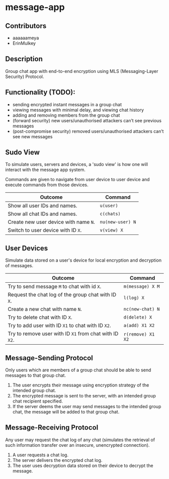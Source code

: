# message-app

## Contributors
- aaaaaameya
- ErinMulkey

## Description
Group chat app with end-to-end encryption using MLS (Messaging-Layer Security) Protocol.

## Functionality (TODO):
- sending encrypted instant messages in a group chat
- viewing messages with minimal delay, and viewing chat history
- adding and removing members from the group chat
- (forward security) new users/unauthorised attackers can’t see previous messages
- (post-compromise security) removed users/unauthorised attackers can’t see new messages

## Sudo View

To simulate users, servers and devices, a 'sudo view' is how one will interact with the message app system.

Commands are given to navigate from user device to user device and execute commands from those devices.

Outcome|Command
-|-
Show all user IDs and names.|`u(user)`
Show all chat IDs and names.|`c(chats)`
Create new user device with name `N`.|`nu(new-user) N`
Switch to user device with ID `X`.|`v(view) X`

## User Devices

Simulate data stored on a user's device for local encryption and decryption of messages.

Outcome|Command
-|-
Try to send message `M` to chat with id `X`.|`m(message) X M`
Request the chat log of the group chat with ID `X`.|`l(log) X`
Create a new chat with name `N`.|`nc(new-chat) N`
Try to delete chat with ID `X`.|`d(delete) X`
Try to add user with ID `X1` to chat with ID `X2`.|`a(add) X1 X2`
Try to remove user with ID `X1` from chat with ID `X2`.|`r(remove) X1 X2`

## Message-Sending Protocol

Only users which are members of a group chat should be able to send messages to that group chat.
1. The user encrypts their message using encryption strategy of the intended group chat.
2. The encrypted message is sent to the server, with an intended group chat recipient specified.
3. If the server deems the user may send messages to the intended group chat, the message will be added to that group chat.

## Message-Receiving Protocol

Any user may request the chat log of any chat (simulates the retrieval of such information transfer over an insecure, unencrypted connection).
1. A user requests a chat log.
2. The server delivers the encrypted chat log.
3. The user uses decryption data stored on their device to decrypt the message.
